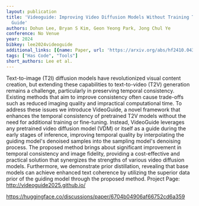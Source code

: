 ```yaml
---
layout: publication
title: 'Videoguide: Improving Video Diffusion Models Without Training Through A Teacher''s
  Guide'
authors: Dohun Lee, Bryan S Kim, Geon Yeong Park, Jong Chul Ye
conference: No Venue
year: 2024
bibkey: lee2024videoguide
additional_links: [{name: Paper, url: 'https://arxiv.org/abs/hf2410.04364'}]
tags: ["Has Code", "Tools"]
short_authors: Lee et al.
---
```

Text-to-image (T2I) diffusion models have revolutionized visual content creation, but extending these capabilities to text-to-video (T2V) generation remains a challenge, particularly in preserving temporal consistency. Existing methods that aim to improve consistency often cause trade-offs such as reduced imaging quality and impractical computational time. To address these issues we introduce VideoGuide, a novel framework that enhances the temporal consistency of pretrained T2V models without the need for additional training or fine-tuning. Instead, VideoGuide leverages any pretrained video diffusion model (VDM) or itself as a guide during the early stages of inference, improving temporal quality by interpolating the guiding model's denoised samples into the sampling model's denoising process. The proposed method brings about significant improvement in temporal consistency and image fidelity, providing a cost-effective and practical solution that synergizes the strengths of various video diffusion models. Furthermore, we demonstrate prior distillation, revealing that base models can achieve enhanced text coherence by utilizing the superior data prior of the guiding model through the proposed method. Project Page: http://videoguide2025.github.io/

https://huggingface.co/discussions/paper/6704b04906af66752cd6a359
